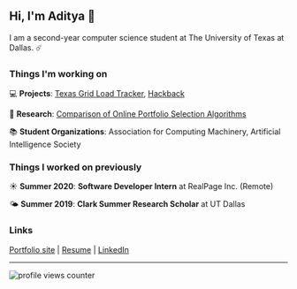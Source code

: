 ## Hi, I'm Aditya 👋

I am a second-year computer science student at The University of Texas at Dallas. ☄️


### Things I'm working on

💻 **Projects**: [Texas Grid Load Tracker](https://github.com/adityarathod/texas-grid-load-tracker), [Hackback](https://github.com/adityarathod/hackback)

🔬 **Research**: [Comparison of Online Portfolio Selection Algorithms](https://github.com/ACM-Research/online-portfolio-selection)

📚 **Student Organizations**: Association for Computing Machinery, Artificial Intelligence Society

### Things I worked on previously

☀️ **Summer 2020**: **Software Developer Intern** at RealPage Inc. (Remote)

🌤 **Summer 2019**: **Clark Summer Research Scholar** at UT Dallas

### Links

[Portfolio site](https://adityarathod.github.io/) | [Resume](https://adityarathod.github.io/resume.pdf) | [LinkedIn](https://linkedin.com/in/aditya-rathod)

---

![profile views counter](https://komarev.com/ghpvc/?username=adityarathod&label=profile%20views)
